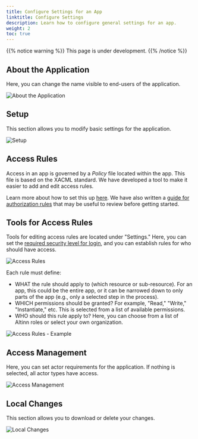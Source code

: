 ```yaml
---
title: Configure Settings for an App
linktitle: Configure Settings
description: Learn how to configure general settings for an app.
weight: 2
toc: true
---
```


{{% notice warning %}}
This page is under development.
{{% /notice %}}

## About the Application
Here, you can change the name visible to end-users of the application.

![About the Application](https://altinncdn.no/studio/docs/images/app-development_settings-about.png "About the Application")

## Setup
This section allows you to modify basic settings for the application.

![Setup](https://altinncdn.no/studio/docs/images/app-development_settings-setup.png "Setup")

## Access Rules
Access in an app is governed by a _Policy_ file located within the app. This file is based on the XACML standard. We have developed a tool to make it easier to add and edit access rules.

Learn more about how to set this up [here](../../../development/configuration/authorization/). 
We have also written a [guide for authorization rules](../../../development/configuration/authorization/guidelines_authorization/) 
that may be useful to review before getting started.

## Tools for Access Rules
Tools for editing access rules are located under "Settings." Here, you can set the [required security level for login](https://info.altinn.no/en/help/logging-in/miscellaneous-about-logging-in/sikkerhetsniva/), 
and you can establish rules for who should have access.

![Access Rules](https://altinncdn.no/studio/docs/images/app-development_settings-access-rules.png "Access Rules")

Each rule must define:
- WHAT the rule should apply to (which resource or sub-resource). For an app, this could be the entire app, or it can be narrowed down to only parts of the app (e.g., only a selected step in the process).
- WHICH permissions should be granted? For example, "Read," "Write," "Instantiate," etc. This is selected from a list of available permissions.
- WHO should this rule apply to? Here, you can choose from a list of Altinn roles or select your own organization.

![Access Rules - Example](https://altinncdn.no/studio/docs/images/app-development_settings-acces-rule-example.png "Access Rules - Example")

## Access Management
Here, you can set actor requirements for the application. If nothing is selected, all actor types have access.

![Access Management](https://altinncdn.no/studio/docs/images/app-development_settings-access-management.png "Access Management")

## Local Changes
This section allows you to download or delete your changes.

![Local Changes](https://altinncdn.no/studio/docs/images/app-development_settings-local-changes.png "")
